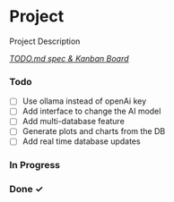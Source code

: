 # Project

Project Description

<em>[TODO.md spec & Kanban Board](https://bit.ly/3fCwKfM)</em>

### Todo

- [ ] Use ollama instead of openAi key  
- [ ] Add interface to change the AI model  
- [ ] Add multi-database feature  
- [ ] Generate plots and charts from the DB  
- [ ] Add real time database updates  

### In Progress


### Done ✓


